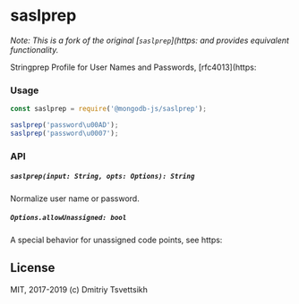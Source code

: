 # saslprep

_Note: This is a fork of the original [`saslprep`](https:
and provides equivalent functionality._

Stringprep Profile for User Names and Passwords, [rfc4013](https:

### Usage

```js
const saslprep = require('@mongodb-js/saslprep');

saslprep('password\u00AD'); 
saslprep('password\u0007'); 
```

### API

##### `saslprep(input: String, opts: Options): String`

Normalize user name or password.

##### `Options.allowUnassigned: bool`

A special behavior for unassigned code points, see https:

## License

MIT, 2017-2019 (c) Dmitriy Tsvettsikh
